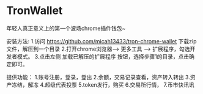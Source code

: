 # TronWallet
年轻人真正意义上的第一个波场chrome插件钱包~

安装方法:
1.访问 https://github.com/micah13433/tron-chrome-wallet 下载zip文件，解压到一个目录
2.打开chrome浏览器--> 更多工具 --> 扩展程序，勾选开发者模式。
3.点击左侧 加载已解压的扩展程序 按钮，选择步骤1的目录，点击确定即可。

提供功能：
1.账号注册，登录，登出
2.余额，交易记录查看，资产转入转出
3.资产冻结，解冻
4.超级代表投票
5.token发行，购买
6.交易所行情，
7.币市快讯讯
